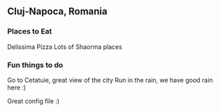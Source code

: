 ## Cluj-Napoca, Romania
### Places to Eat
Delissima Pizza
Lots of Shaorma places
### Fun things to do
Go to Cetatuie, great view of the city
Run in the rain, we have good rain here :)

Great config file :)
